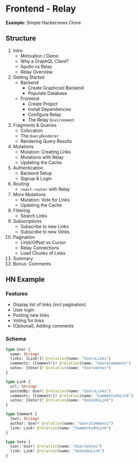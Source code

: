 # Frontend - Relay

**Example:** Simple Hackernews Clone

## Structure

1. Intro
    - Motivation / Demo
    - Why a GraphQL Client?
    - Apollo vs Relay
    - Relay Overview
2. Getting Started
    - Backend
        - Create Graphcool Backend 
        - Populate Database
    - Frontend
        - Create Project 
        - Install Dependencies
        - Configure Relay
        - The Relay `Environment`
3. Fragments & Queries
    - Colocation
    - The `QueryRenderer`
    - Rendering Query Results
4. Mutations
    - Mutation: Creating Links
    - Mutations with Relay
    - Updating the Cache
5. Authentication
    - Backend Setup
    - Signup & Login
6. Routing
    - `react-router` with Relay
7. More Mutations
    - Mutation: Vote for Links
    - Updating the Cache
8. Filtering
    - Search Links
9. Subscriptions
    - Subscribe to new Links
    - Subscribe to new Votes
10. Pagination
    - Limit/Offset vs Cursor 
    - Relay Connections
    - Load Chunks of Links
11. Summary 
12. Bonus: Comments


## HN Example

### Features

- Display list of links (incl pagination)
- User login
- Posting new links
- Voting for links
- [Optional]: Adding comments


### Schema

```graphql
type User {
  name: String!
  links: [Link!]! @relation(name: "UsersLinks")
  comments: [Comment!]! @relation(name: "UsersComments")
  votes: [Vote!]! @relation(name: "UsersVotes")
}

type Link { 
  url: String!
  postedBy: User! @relation(name: "UsersLinks")
  comments: [Comment!]! @relation(name: "CommentsOnLink")
  votes: [Vote!]! @relation(name: "VotesOnLink")
}

type Comment {
  text: String!
  author: User! @relation(name: "UsersComments")
  link: Link! @relation(name: "CommentsOnLink")
}

type Vote {
  user: User! @relation(name: "UsersVotes")
  link: Link! @relation(name: "VotesOnLink")
}
```


